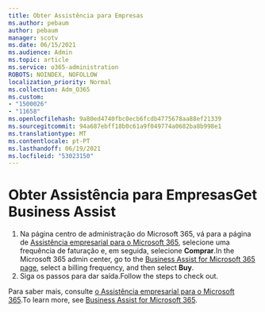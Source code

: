 ```yaml
---
title: Obter Assistência para Empresas
ms.author: pebaum
author: pebaum
manager: scotv
ms.date: 06/15/2021
ms.audience: Admin
ms.topic: article
ms.service: o365-administration
ROBOTS: NOINDEX, NOFOLLOW
localization_priority: Normal
ms.collection: Adm_O365
ms.custom:
- "1500026"
- "11658"
ms.openlocfilehash: 9a80ed4740fbc0ecb6fcdb4775678aa88ef21339
ms.sourcegitcommit: 94a687ebff18b0c61a9f049774a0682ba8b998e1
ms.translationtype: MT
ms.contentlocale: pt-PT
ms.lasthandoff: 06/19/2021
ms.locfileid: "53023150"
---
```

# <a name="get-business-assist"></a><span data-ttu-id="bbb61-102">Obter Assistência para Empresas</span><span class="sxs-lookup"><span data-stu-id="bbb61-102">Get Business Assist</span></span>

1. <span data-ttu-id="bbb61-103">Na página centro de administração do Microsoft 365, vá para a página de [Assistência empresarial para o Microsoft 365](https://go.microsoft.com/fwlink/p/?linkid=2158423), selecione uma frequência de faturação e, em seguida, selecione **Comprar**.</span><span class="sxs-lookup"><span data-stu-id="bbb61-103">In the Microsoft 365 admin center, go to the [Business Assist for Microsoft 365 page](https://go.microsoft.com/fwlink/p/?linkid=2158423), select a billing frequency, and then select **Buy**.</span></span>
2. <span data-ttu-id="bbb61-104">Siga os passos para dar saída.</span><span class="sxs-lookup"><span data-stu-id="bbb61-104">Follow the steps to check out.</span></span>

<span data-ttu-id="bbb61-105">Para saber mais, consulte [o Assistência empresarial para o Microsoft 365](/microsoft-365/admin/misc/business-assist).</span><span class="sxs-lookup"><span data-stu-id="bbb61-105">To learn more, see [Business Assist for Microsoft 365](/microsoft-365/admin/misc/business-assist).</span></span>